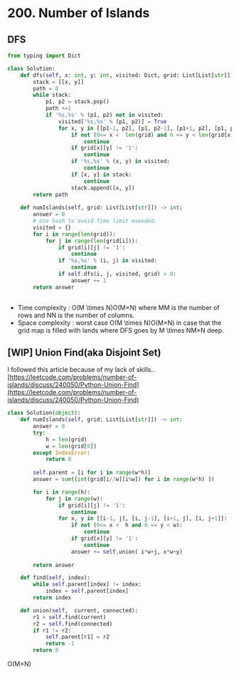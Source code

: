 # 200. Number of Islands

## DFS

```python
from typing import Dict

class Solution:
    def dfs(self, x: int, y: int, visited: Dict, grid: List[List[str]]) -> int:
        stack = [[x, y]]
        path = 0
        while stack:
            p1, p2 = stack.pop()
            path +=1
            if '%s,%s' % (p1, p2) not in visited:
                visited['%s,%s' % (p1, p2)] = True
                for x, y in [[p1-1, p2], [p1, p2-1], [p1+1, p2], [p1, p2+1]]:
                    if not (0<= x <  len(grid) and 0 <= y < len(grid[x])):
                        continue
                    if grid[x][y] != '1':
                        continue
                    if '%s,%s' % (x, y) in visited:
                        continue
                    if [x, y] in stack:
                        continue
                    stack.append([x, y])
        return path
        
    def numIslands(self, grid: List[List[str]]) -> int:
        answer = 0
        # Use hash to avoid Time limit exeeded.
        visited = {}
        for i in range(len(grid)):
            for j in range(len(grid[i])):
                if grid[i][j] != '1':
                    continue
                if '%s,%s' % (i, j) in visited:
                    continue
                if self.dfs(i, j, visited, grid) > 0:
                    answer += 1
        return answer
                
```

* Time complexity : O\(M \times N\)O\(M×N\) where MM is the number of rows and NN is the number of columns.
* Space complexity : worst case O\(M \times N\)O\(M×N\) in case that the grid map is filled with lands where DFS goes by M \times NM×N deep.

## \[WIP\] Union Find\(aka Disjoint Set\)

I followed this article because of my lack of skills.. [https://leetcode.com/problems/number-of-islands/discuss/240050/Python-Union-Find](https://leetcode.com/problems/number-of-islands/discuss/240050/Python-Union-Find)

```python
class Solution(object):
    def numIslands(self, grid: List[List[str]]) -> int:
        answer = 0
        try:
            h = len(grid)
            w = len(grid[0])
        except IndexError:
            return 0
        
        self.parent = [i for i in range(w*h)]
        answer = sum([int(grid[i//w][i%w]) for i in range(w*h) ])

        for i in range(h):
            for j in range(w):
                if grid[i][j] != '1':
                    continue
                for x, y in [[i-1, j], [i, j-1], [i+1, j], [i, j+1]]:
                    if not (0<= x <  h and 0 <= y < w):
                        continue
                    if grid[x][y] != '1':
                        continue
                    answer += self.union( i*w+j, x*w+y)
                    
        return answer

    def find(self, index):
        while self.parent[index] != index:
            index = self.parent[index]
        return index

    def union(self,  current, connected):
        r1 = self.find(current)
        r2 = self.find(connected)
        if r1 != r2:
            self.parent[r1] = r2
            return -1
        return 0
```

O\(M×N\)

